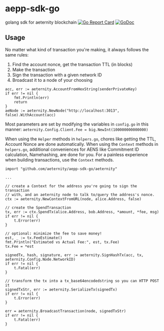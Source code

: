 # aepp-sdk-go

golang sdk for aeternity blockchain
[![Go Report Card](https://goreportcard.com/badge/github.com/aeternity/aepp-sdk-go)](https://goreportcard.com/report/github.com/aeternity/aepp-sdk-go) [![GoDoc](https://godoc.org/github.com/aeternity/aepp-sdk-go?status.svg)](https://godoc.org/github.com/aeternity/aepp-sdk-go)


## Usage
No matter what kind of transaction you're making, it always follows the same rules:
1. Find the account nonce, get the transaction TTL (in blocks)
2. Make the transaction
3. Sign the transaction with a given network ID
4. Broadcast it to a node of your choosing

```
acc, err := aeternity.AccountFromHexString(senderPrivateKey)
if err != nil {
    fmt.Println(err)
    return
}
aeNode := aeternity.NewNode("http://localhost:3013", false).WithAccount(acc)
```

Most parameters are set by modifying the variables in `config.go` in this manner:
`aeternity.Config.Client.Fee = big.NewInt(100000000000000)`

When using the `Helper` methods in `helpers.go`, chores like getting the TTL, Account Nonce are done automatically.
When using the `Context` methods in `helpers.go`, additional conveniences for AENS like Commitment ID calculation, Namehashing, are done for you.
For a painless experience when building transactions, use the `Context` methods.
```
import "github.com/aeternity/aepp-sdk-go/aeternity"

...

// create a Context for the address you're going to sign the transaction
// with, and an aeternity node to talk to/query the address's nonce.
ctx := aeternity.NewContextFromURL(node, alice.Address, false)

// create the SpendTransaction
tx, err := ctx.SpendTx(alice.Address, bob.Address, *amount, *fee, msg)
if err != nil {
    t.Error(err)
}

// optional: minimize the fee to save money!
est, _ := tx.FeeEstimate()
fmt.Println("Estimated vs Actual Fee:", est, tx.Fee)
tx.Fee = *est

signedTx, hash, signature, err := aeternity.SignHashTx(acc, tx, aeternity.Config.Node.NetworkID)
if err != nil {
    t.Fatal(err)
}

// transform the tx into a tx_base64encodedstring so you can HTTP POST it
signedTxStr, err := aeternity.SerializeTx(signedTx)
if err != nil {
    t.Error(err)
}

err = aeternity.BroadcastTransaction(node, signedTxStr)
if err != nil {
    t.Fatal(err)
}
```